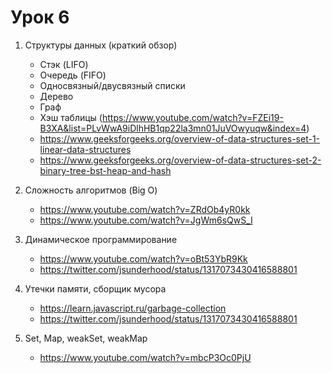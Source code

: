 # Урок 6

1. Структуры данных (краткий обзор)
    - Стэк (LIFO)
    - Очередь (FIFO)
    - Односвязный/двусвязный списки
    - Дерево
    - Граф
    - Хэш таблицы (https://www.youtube.com/watch?v=FZEi19-B3XA&list=PLvWwA9iDlhHB1qp22la3mn01JuVOwyuqw&index=4)
    - https://www.geeksforgeeks.org/overview-of-data-structures-set-1-linear-data-structures
    - https://www.geeksforgeeks.org/overview-of-data-structures-set-2-binary-tree-bst-heap-and-hash

2. Сложность алгоритмов (Big O)
    - https://www.youtube.com/watch?v=ZRdOb4yR0kk
    - https://www.youtube.com/watch?v=JgWm6sQwS_I

3. Динамическое программирование
    - https://www.youtube.com/watch?v=oBt53YbR9Kk
    - https://twitter.com/jsunderhood/status/1317073430416588801 

4. Утечки памяти, сборщик мусора
    - https://learn.javascript.ru/garbage-collection
    - https://twitter.com/jsunderhood/status/1317073430416588801

5. Set, Map, weakSet, weakMap
    - https://www.youtube.com/watch?v=mbcP3Oc0PjU
